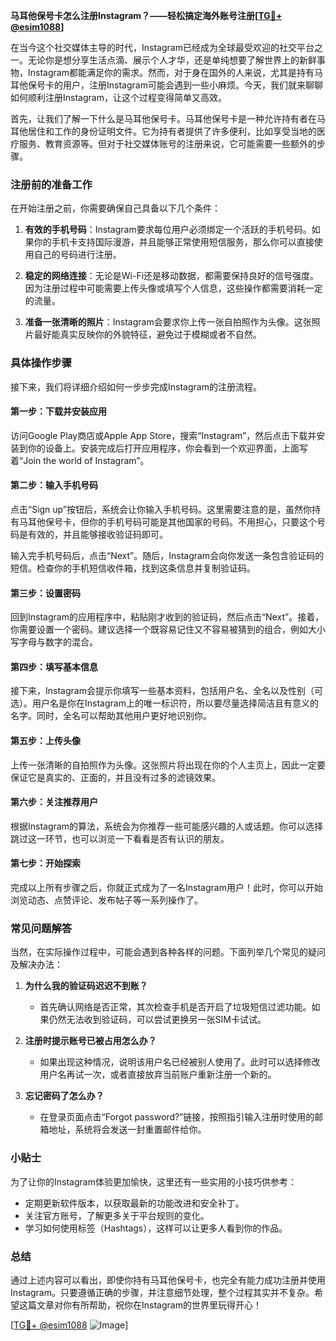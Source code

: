 **马耳他保号卡怎么注册Instagram？——轻松搞定海外账号注册[[TG💪+ @esim1088](https://t.me/s/esim1088)]**

在当今这个社交媒体主导的时代，Instagram已经成为全球最受欢迎的社交平台之一。无论你是想分享生活点滴、展示个人才华，还是单纯想要了解世界上的新鲜事物，Instagram都能满足你的需求。然而，对于身在国外的人来说，尤其是持有马耳他保号卡的用户，注册Instagram可能会遇到一些小麻烦。今天，我们就来聊聊如何顺利注册Instagram，让这个过程变得简单又高效。

首先，让我们了解一下什么是马耳他保号卡。马耳他保号卡是一种允许持有者在马耳他居住和工作的身份证明文件。它为持有者提供了许多便利，比如享受当地的医疗服务、教育资源等。但对于社交媒体账号的注册来说，它可能需要一些额外的步骤。

### 注册前的准备工作

在开始注册之前，你需要确保自己具备以下几个条件：

1. **有效的手机号码**：Instagram要求每位用户必须绑定一个活跃的手机号码。如果你的手机卡支持国际漫游，并且能够正常使用短信服务，那么你可以直接使用自己的号码进行注册。

2. **稳定的网络连接**：无论是Wi-Fi还是移动数据，都需要保持良好的信号强度。因为注册过程中可能需要上传头像或填写个人信息，这些操作都需要消耗一定的流量。

3. **准备一张清晰的照片**：Instagram会要求你上传一张自拍照作为头像。这张照片最好能真实反映你的外貌特征，避免过于模糊或者不自然。

### 具体操作步骤

接下来，我们将详细介绍如何一步步完成Instagram的注册流程。

#### 第一步：下载并安装应用

访问Google Play商店或Apple App Store，搜索“Instagram”，然后点击下载并安装到你的设备上。安装完成后打开应用程序，你会看到一个欢迎界面，上面写着“Join the world of Instagram”。

#### 第二步：输入手机号码

点击“Sign up”按钮后，系统会让你输入手机号码。这里需要注意的是，虽然你持有马耳他保号卡，但你的手机号码可能是其他国家的号码。不用担心，只要这个号码是有效的，并且能够接收验证码即可。

输入完手机号码后，点击“Next”。随后，Instagram会向你发送一条包含验证码的短信。检查你的手机短信收件箱，找到这条信息并复制验证码。

#### 第三步：设置密码

回到Instagram的应用程序中，粘贴刚才收到的验证码，然后点击“Next”。接着，你需要设置一个密码。建议选择一个既容易记住又不容易被猜到的组合，例如大小写字母与数字的混合。

#### 第四步：填写基本信息

接下来，Instagram会提示你填写一些基本资料，包括用户名、全名以及性别（可选）。用户名是你在Instagram上的唯一标识符，所以要尽量选择简洁且有意义的名字。同时，全名可以帮助其他用户更好地识别你。

#### 第五步：上传头像

上传一张清晰的自拍照作为头像。这张照片将出现在你的个人主页上，因此一定要保证它是真实的、正面的，并且没有过多的滤镜效果。

#### 第六步：关注推荐用户

根据Instagram的算法，系统会为你推荐一些可能感兴趣的人或话题。你可以选择跳过这一环节，也可以浏览一下看看是否有认识的朋友。

#### 第七步：开始探索

完成以上所有步骤之后，你就正式成为了一名Instagram用户！此时，你可以开始浏览动态、点赞评论、发布帖子等一系列操作了。

### 常见问题解答

当然，在实际操作过程中，可能会遇到各种各样的问题。下面列举几个常见的疑问及解决办法：

1. **为什么我的验证码迟迟不到账？**
   - 首先确认网络是否正常，其次检查手机是否开启了垃圾短信过滤功能。如果仍然无法收到验证码，可以尝试更换另一张SIM卡试试。

2. **注册时提示账号已被占用怎么办？**
   - 如果出现这种情况，说明该用户名已经被别人使用了。此时可以选择修改用户名再试一次，或者直接放弃当前账户重新注册一个新的。

3. **忘记密码了怎么办？**
   - 在登录页面点击“Forgot password?”链接，按照指引输入注册时使用的邮箱地址，系统将会发送一封重置邮件给你。

### 小贴士

为了让你的Instagram体验更加愉快，这里还有一些实用的小技巧供参考：

- 定期更新软件版本，以获取最新的功能改进和安全补丁。
- 关注官方账号，了解更多关于平台规则的变化。
- 学习如何使用标签（Hashtags），这样可以让更多人看到你的作品。

### 总结

通过上述内容可以看出，即使你持有马耳他保号卡，也完全有能力成功注册并使用Instagram。只要遵循正确的步骤，并注意细节处理，整个过程其实并不复杂。希望这篇文章对你有所帮助，祝你在Instagram的世界里玩得开心！

[[TG💪+ @esim1088](https://t.me/s/esim1088) ![Image](https://i.postimg.cc/4NQfJmqS/Snipaste-2025-05-13-00-14-12.png)]
